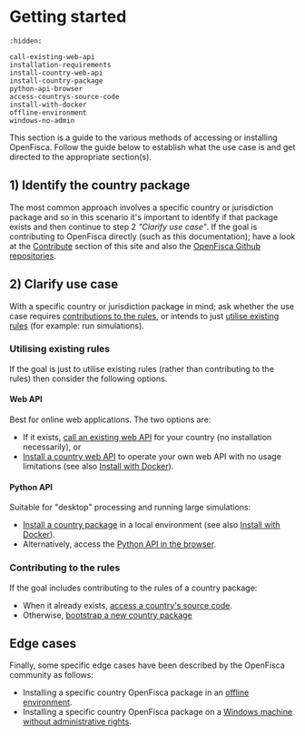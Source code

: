 # <i icon-name="download"></i> Getting started

```{toctree}
:hidden:

call-existing-web-api
installation-requirements
install-country-web-api
install-country-package
python-api-browser
access-countrys-source-code
install-with-docker
offline-environment
windows-no-admin
```

This section is a guide to the various methods of accessing or installing OpenFisca. Follow the guide below to establish what the use case is and get directed to the appropriate section(s).

## 1) Identify the country package

The most common approach involves a specific country or jurisdiction package and so in this scenario it's important to identify if that package exists and then continue to step 2 _"Clarify use case"_.
If the goal is contributing to OpenFisca directly (such as this documentation); have a look at the [Contribute](/contribute/index.md) section of this site and also the [OpenFisca Github repositories](https://github.com/openfisca/).

## 2) Clarify use case

With a specific country or jurisdiction package in mind; ask whether the use case requires [contributions to the rules](index.md#contributing-to-the-rules), or intends to just [utilise existing rules](index.md#utilising-existing-rules) (for example: run simulations).

### Utilising existing rules

If the goal is just to utilise existing rules (rather than contributing to the rules) then consider the following options.

#### Web API

Best for online web applications. The two options are:

* If it exists, [call an existing web API](./call-existing-web-api.md) for your country (no installation necessarily), or
* [Install a country web API](./install-country-web-api.md) to operate your own web API with no usage limitations (see also [Install with Docker](./install-with-docker.md)).

#### Python API

Suitable for "desktop" processing and running large simulations:

* [Install a country package](./install-country-package.md) in a local environment (see also [Install with Docker](./install-with-docker.md)).
* Alternatively, access the [Python API in the browser](./python-api-browser.md).

### Contributing to the rules

If the goal includes contributing to the rules of a country package:

* When it already exists, [access a country's source code](./access-countrys-source-code.md).
* Otherwise, [bootstrap a new country package](/coding-the-legislation/bootstrapping_a_new_country_package.md)

## Edge cases

Finally, some specific edge cases have been described by the OpenFisca community as follows:

* Installing a specific country OpenFisca package in an [offline environment](./offline-environment.md).
* Installing a specific country OpenFisca package on a [Windows machine without administrative rights](./windows-no-admin.md).
